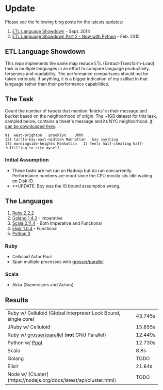 # Update

Please see the following blog posts for the latests updates:

1. [ETL Language Showdown](http://www.dimroc.com/2014/09/29/etl-language-showdown/) - Sept. 2014
2. [ETL Language Showdown Part 2 - Now with Python](http://www.dimroc.com/2015/02/26/etl-language-showdown-pt2/) - Feb. 2015

## ETL Language Showdown
This repo implements the same map reduce ETL (Extract-Transform-Load) task in multiple languages
in an effort to compare language productivity, terseness and readability. The performance comparisons should not be taken seriously. If anything,
it is a bigger indication of my skillset in that language rather than their performance capabilities.

## The Task
Count the number of tweets that mention 'knicks' in their message and bucket based on the neighborhood of origin.
The ~1GB dataset for this task, sampled below, contains a tweet's message and its NYC neighborhood. [It can be downloaded here](https://dimroc-public.s3.amazonaws.com/etl-language-comparison/tweets20140416.tar.gz).

```
91	west-brighton	Brooklyn	Uhhh
121	turtle-bay-east-midtown	Manhattan	Say anything
175	morningside-heights	Manhattan	It feels half-cheating half-fulfilling to cite myself.
```

### Initial Assumption

* These tasks are not run on Hadoop but do run concurrently. Performance numbers are moot since the CPU mostly sits idle waiting on Disk IO.
* **UPDATE: Boy was the IO bound assumption wrong.

## The Languages

1. [Ruby 2.2.2](https://www.ruby-lang.org/en/news/2015/04/13/ruby-2-2-2-released/)
3. [Golang 1.4.2](http://golang.org/) - Imperative
4. [Scala 2.11.4](http://scala-lang.org/) - Both Imperative and Functional
5. [Elixir 1.0.4](http://elixir-lang.org/) - Functional
6. [Python 3](https://www.python.org/)

### Ruby

- Celluloid Actor Pool
- Span multiple processes with [grosser/parallel](https://github.com/grosser/parallel)

### Scala

- Akka (Supervisors and Actors)

## Results

<table>
  <tr>
    <td>Ruby w/ Celluloid (Global Interpreter Lock Bound, single core)</td>
    <td>43.745s</td>
  </tr>

  <tr>
    <td>JRuby w/ Celluloid</td>
    <td>15.855s</td>
  </tr>

  <tr>
    <td>Ruby w/ <a href="https://github.com/grosser/parallel" target="_blank">grosser/parallel</a> (<b>not</b> GNU Parallel)</td>
    <td>12.449s</td>
  </tr>

  <tr>
    <td>Python w/ <a href="https://docs.python.org/2/library/multiprocessing.html" target="_blank">Pool</a></td>
    <td>12.730s</td>
  </tr>

  <tr>
    <td>Scala</td>
    <td>8.8s</td>
  </tr>

  <tr>
    <td>Golang</td>
    <td>TODO</td>
  </tr>

  <tr>
    <td>Elixir</td>
    <td>21.84s</td>
  </tr>

  <tr>
    <td>Node w/ [Cluster](https://nodejs.org/docs/latest/api/cluster.html)</td>
    <td>TODO</td>
  </tr>
</table>

